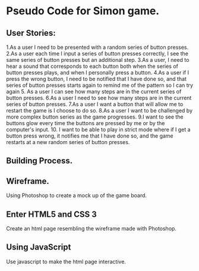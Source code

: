 # Pseudo Code for Simon game.

## User Stories:

1.As a user I need to be presented with a random series of button presses. 
2.As a user each time I input a series of button presses correctly, I see the same series of button presses but an additional step. 
3.As a user, I need to hear a sound that corresponds to each button both when the series of button presses plays, and when I personally press a button.
4.As a user if I press the wrong button, I need to be notified that I have done so, and that series of button presses starts again to remind me of the pattern so I can try again
5. As a user I can see how many steps are in the current series of button presses. 
6.As a user I need to see how many steps are in the current series of button presses.
7.As a user I want a button that will allow me to restart the game is I choose to do so.
8.As a user I want to be challenged by more complex button series as the game progresses.
9.I want to see the buttons glow every time the buttons are pressed by me or by the computer's input.
10. I want to be able to play in strict mode where if I get a button press wrong, it notifies me that I have done so, and the game restarts at a new random series of button presses.


## Building Process.

## Wireframe.

Using Photoshop to create a mock up of the game board.

## Enter HTML5 and CSS 3

Create an html page resembling the wireframe made with Photoshop. 

## Using JavaScript

Use javascript to make the html page interactive.

